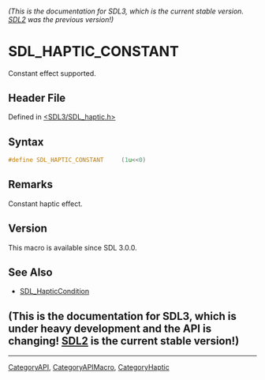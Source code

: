 ###### (This is the documentation for SDL3, which is the current stable version. [SDL2](https://wiki.libsdl.org/SDL2/) was the previous version!)
# SDL_HAPTIC_CONSTANT

Constant effect supported.

## Header File

Defined in [<SDL3/SDL_haptic.h>](https://github.com/libsdl-org/SDL/blob/main/include/SDL3/SDL_haptic.h)

## Syntax

```c
#define SDL_HAPTIC_CONSTANT     (1u<<0)
```

## Remarks

Constant haptic effect.

## Version

This macro is available since SDL 3.0.0.

## See Also

- [SDL_HapticCondition](SDL_HapticCondition)


## (This is the documentation for SDL3, which is under heavy development and the API is changing! [SDL2](https://wiki.libsdl.org/SDL2/) is the current stable version!)



----
[CategoryAPI](CategoryAPI), [CategoryAPIMacro](CategoryAPIMacro), [CategoryHaptic](CategoryHaptic)

